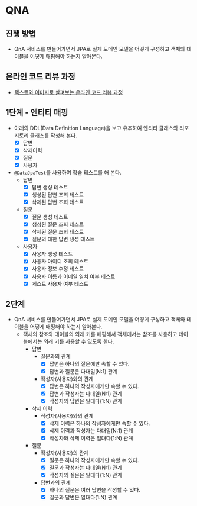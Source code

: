 # QNA
## 진행 방법
* QnA 서비스를 만들어가면서 JPA로 실제 도메인 모델을 어떻게 구성하고 객체와 테이블을 어떻게 매핑해야 하는지 알아본다.

## 온라인 코드 리뷰 과정
* [텍스트와 이미지로 살펴보는 온라인 코드 리뷰 과정](https://github.com/next-step/nextstep-docs/tree/master/codereview)

## 1단계 - 엔티티 매핑
 - 아래의 DDL(Data Definition Language)을 보고 유추하여 엔티티 클래스와 리포지토리 클래스를 작성해 본다.
   - [X] 답변
   - [X] 삭제이력
   - [X] 질문
   - [X] 사용자
 - `@DataJpaTest`를 사용하여 학습 테스트를 해 본다.
   - 답변 
     - [X] 답변 생성 테스트
     - [X] 생성된 답변 조회 테스트
     - [X] 삭제된 답변 조회 테스트
   - 질문
     - [X] 질문 생성 테스트
     - [X] 생성된 질문 조회 테스트
     - [X] 삭제된 질문 조회 테스트
     - [X] 질문의 대한 답변 생성 테스트
   - 사용자
     - [X] 사용자 생성 테스트
     - [X] 사용자 아이디 조회 테스트
     - [X] 사용자 정보 수정 테스트
     - [X] 사용자 이름과 이메일 일치 여부 테스트
     - [X] 게스트 사용자 여부 테스트

## 2단계
 - QnA 서비스를 만들어가면서 JPA로 실제 도메인 모델을 어떻게 구성하고 객체와 테이블을 어떻게 매핑해야 하는지 알아본다.
   - 객체의 참조와 테이블의 외래 키를 매핑해서 객체에서는 참조를 사용하고 테이블에서는 외래 키를 사용할 수 있도록 한다.
     - 답변
       - 질문과의 관계
         - [X] 답변은 하나의 질문에만 속할 수 있다.
         - [X] 답변과 질문은 다대일(N:1) 관계
       - 작성자(사용자)와의 관계
         - [X] 답변은 하나의 작성자에게만 속할 수 있다.
         - [X] 답변과 작성자는 다대일(N:1) 관계
         - [X] 작성자와 답변은 일대다(1:N) 관계
     - 삭제 이력
       - 작성자(사용자)와의 관계
         - [X] 삭제 이력은 하나의 작성자에게만 속할 수 있다.
         - [X] 삭제 이력과 작성자는 다대일(N:1) 관계
         - [X] 작성자와 삭제 이력은 일대다(1:N) 관계
     - 질문
       - 작성자(사용자)의 관계
         - [X] 질문은 하나의 작성자에게만 속할 수 있다.
         - [X] 질문과 작성자는 다대일(N:1) 관계
         - [X] 작성자와 질문은 일대다(1:N) 관계
       - 답변과의 관계
         - [X] 하나의 질문은 여러 답변을 작성할 수 있다.
         - [X] 질문과 달변은 일대다(1:N) 관계